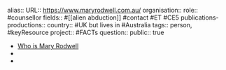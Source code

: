 alias::
URL:: https://www.maryrodwell.com.au/
organisation::
role:: #counsellor 
fields:: #[[alien abduction]] #contact #ET #CE5 
publications-productions:: 
country:: #UK but lives in #Australia 
tags:: person, #keyResource 
project:: #FACTs 
question::
public:: true

- [Who is Mary Rodwell](https://www.maryrodwell.com.au/maryrodwel)
-
-